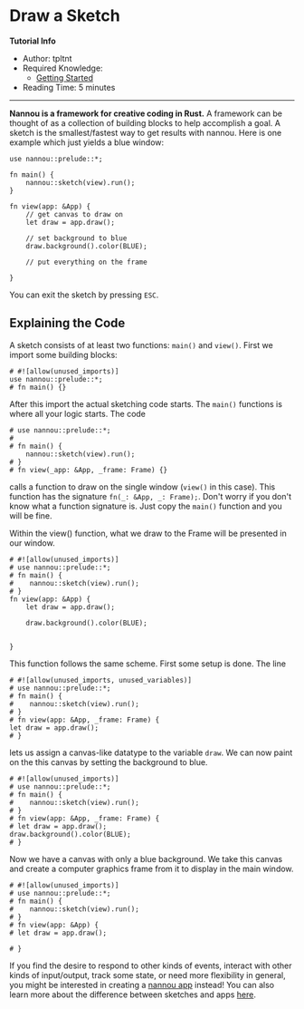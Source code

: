 # Draw a Sketch

**Tutorial Info**

- Author: tpltnt
- Required Knowledge:
    - [Getting Started](/getting_started.md)
- Reading Time: 5 minutes

---


**Nannou is a framework for creative coding in Rust.** A framework can be
thought of as a collection of building blocks to help accomplish a goal.
A sketch is the smallest/fastest way to get results with nannou.
Here is one example which just yields a blue window:

```rust,no_run
use nannou::prelude::*;

fn main() {
    nannou::sketch(view).run();
}

fn view(app: &App) {
    // get canvas to draw on
    let draw = app.draw();

    // set background to blue
    draw.background().color(BLUE);

    // put everything on the frame
    
}
```

You can exit the sketch by pressing `ESC`.

## Explaining the Code

A sketch consists of at least two functions: `main()` and `view()`.
First we import some building blocks:

```rust,no_run
# #![allow(unused_imports)]
use nannou::prelude::*;
# fn main() {}
```

After this import the actual sketching code starts. The `main()` functions is where all your logic starts. The code

```rust,no_run
# use nannou::prelude::*;
#
# fn main() {
    nannou::sketch(view).run();
# }
# fn view(_app: &App, _frame: Frame) {}
```

calls a function to draw on the single window (`view()` in this case). This
function has the signature `fn(_: &App, _: Frame);`. Don't worry if you
don't know what a function signature is. Just copy the `main()` function
and you will be fine.

Within the view() function, what we draw to the Frame will be presented in our window.

```rust,no_run
# #![allow(unused_imports)]
# use nannou::prelude::*;
# fn main() {
#    nannou::sketch(view).run();
# }
fn view(app: &App) {
    let draw = app.draw();

    draw.background().color(BLUE);

    
}
```

This function follows the same scheme. First some setup is done. The line

```rust,no_run
# #![allow(unused_imports, unused_variables)]
# use nannou::prelude::*;
# fn main() {
#    nannou::sketch(view).run();
# }
# fn view(app: &App, _frame: Frame) {
let draw = app.draw();
# }
```

lets us assign a canvas-like datatype to the variable `draw`.
We can now paint on the this canvas by setting the background to blue.

```rust,no_run
# #![allow(unused_imports)]
# use nannou::prelude::*;
# fn main() {
#    nannou::sketch(view).run();
# }
# fn view(app: &App, _frame: Frame) {
# let draw = app.draw();
draw.background().color(BLUE);
# }
```

Now we have a canvas with only a blue background. We take this canvas and
create a computer graphics frame from it to display in the main window.

```rust,no_run
# #![allow(unused_imports)]
# use nannou::prelude::*;
# fn main() {
#    nannou::sketch(view).run();
# }
# fn view(app: &App) {
# let draw = app.draw();

# }
```

If you find the desire to respond to other kinds of events, interact with other
kinds of input/output, track some state, or need more flexibility in general,
you might be interested in creating a [nannou app](./anatomy-of-a-nannou-app.md)
instead! You can also learn more about the difference between sketches and apps
[here](./sketch-vs-app.md).

